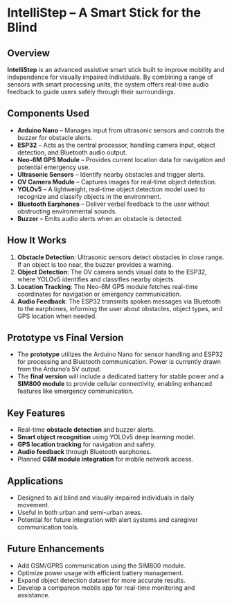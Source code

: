 # IntelliStep – A Smart Stick for the Blind

## Overview

**IntelliStep** is an advanced assistive smart stick built to improve mobility and independence for visually impaired individuals. By combining a range of sensors with smart processing units, the system offers real-time audio feedback to guide users safely through their surroundings.

## Components Used

- **Arduino Nano** – Manages input from ultrasonic sensors and controls the buzzer for obstacle alerts.
- **ESP32** – Acts as the central processor, handling camera input, object detection, and Bluetooth audio output.
- **Neo-6M GPS Module** – Provides current location data for navigation and potential emergency use.
- **Ultrasonic Sensors** – Identify nearby obstacles and trigger alerts.
- **OV Camera Module** – Captures images for real-time object detection.
- **YOLOv5** – A lightweight, real-time object detection model used to recognize and classify objects in the environment.
- **Bluetooth Earphones** – Deliver verbal feedback to the user without obstructing environmental sounds.
- **Buzzer** – Emits audio alerts when an obstacle is detected.

## How It Works

1. **Obstacle Detection**: Ultrasonic sensors detect obstacles in close range. If an object is too near, the buzzer provides a warning.
2. **Object Detection**: The OV camera sends visual data to the ESP32, where YOLOv5 identifies and classifies nearby objects.
3. **Location Tracking**: The Neo-6M GPS module fetches real-time coordinates for navigation or emergency communication.
4. **Audio Feedback**: The ESP32 transmits spoken messages via Bluetooth to the earphones, informing the user about obstacles, object types, and GPS location when needed.

## Prototype vs Final Version

- The **prototype** utilizes the Arduino Nano for sensor handling and ESP32 for processing and Bluetooth communication. Power is currently drawn from the Arduino’s 5V output.
- The **final version** will include a dedicated battery for stable power and a **SIM800 module** to provide cellular connectivity, enabling enhanced features like emergency communication.

## Key Features

- Real-time **obstacle detection** and buzzer alerts.
- **Smart object recognition** using YOLOv5 deep learning model.
- **GPS location tracking** for navigation and safety.
- **Audio feedback** through Bluetooth earphones.
- Planned **GSM module integration** for mobile network access.

## Applications

- Designed to aid blind and visually impaired individuals in daily movement.
- Useful in both urban and semi-urban areas.
- Potential for future integration with alert systems and caregiver communication tools.

## Future Enhancements

- Add GSM/GPRS communication using the SIM800 module.
- Optimize power usage with efficient battery management.
- Expand object detection dataset for more accurate results.
- Develop a companion mobile app for real-time monitoring and assistance.
